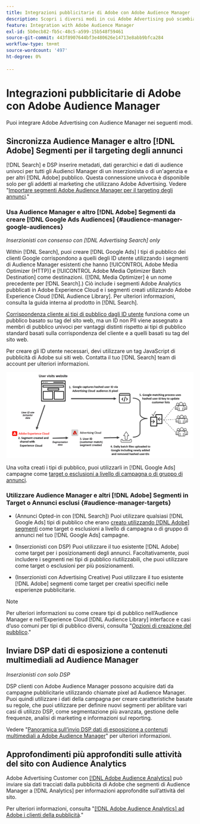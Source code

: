 ```yaml
---
title: Integrazioni pubblicitarie di Adobe con Adobe Audience Manager
description: Scopri i diversi modi in cui Adobe Advertising può scambiare dati con Adobe Audience Manager.
feature: Integration with Adobe Audience Manager
exl-id: 5b0ecb82-fb5c-48c5-a599-15b548f59461
source-git-commit: 443f8907644bf3e480626e14713e8abb9bfca284
workflow-type: tm+mt
source-wordcount: '497'
ht-degree: 0%

---
```


# Integrazioni pubblicitarie di Adobe con Adobe Audience Manager

Puoi integrare Adobe Advertising con Audience Manager nei seguenti modi.

## Sincronizza Audience Manager e altro [!DNL Adobe] Segmenti per il targeting degli annunci

[!DNL Search] e DSP inserire metadati, dati gerarchici e dati di audience univoci per tutti gli Audienci Manager di un inserzionista o di un&#39;agenzia e per altri [!DNL Adobe] pubblico. Questa connessione univoca è disponibile solo per gli addetti al marketing che utilizzano Adobe Advertising. Vedere &quot;[Importare segmenti Adobe Audience Manager per il targeting degli annunci](/help/integrations/audience-manager/import-audiences.md).&quot;

### Usa Audience Manager e altro [!DNL Adobe] Segmenti da creare [!DNL Google Ads Audiences] {#audience-manager-google-audiences}

*Inserzionisti con consenso con [!DNL Advertising Search] only*

Within [!DNL Search], puoi creare [!DNL Google Ads] I tipi di pubblico dei clienti Google corrispondono a quelli degli ID utente utilizzando i segmenti di Audience Manager esistenti che hanno [!UICONTROL Adobe Media Optimizer (HTTP)] e [!UICONTROL Adobe Media Optimizer Batch Destination] come destinazioni. ([!DNL Media Optimizer] è un nome precedente per [!DNL Search].) Ciò include i segmenti Adobe Analytics pubblicati in Adobe Experience Cloud e i segmenti creati utilizzando Adobe Experience Cloud [!DNL Audience Library]. Per ulteriori informazioni, consulta la guida interna al prodotto in [!DNL Search].

[Corrispondenza cliente ai tipi di pubblico dagli ID utente](https://support.google.com/google-ads/answer/9199250) funziona come un pubblico basato su tag del sito web, ma un ID non PII viene assegnato a membri di pubblico univoci per vantaggi distinti rispetto ai tipi di pubblico standard basati sulla corrispondenza del cliente e a quelli basati su tag del sito web.

Per creare gli ID utente necessari, devi utilizzare un tag JavaScript di pubblicità di Adobe <!-- with a user ID parameter -->sui siti web. Contatta il tuo [!DNL Search] team di account per ulteriori informazioni.

![processo di creazione dei segmenti](/help/integrations/assets/ad_search_user_id_pic.png)

Una volta creati i tipi di pubblico, puoi utilizzarli in [!DNL Google Ads] campagne come [target o esclusioni a livello di campagna o di gruppo di annunci](#audience-manager-targets).

### Utilizzare Audience Manager e altri [!DNL Adobe] Segmenti in Target o Annunci esclusi {#audience-manager-targets}

* (Annunci Opted-in con [!DNL Search]) Puoi utilizzare qualsiasi [!DNL Google Ads] tipi di pubblico che erano [creato utilizzando [!DNL Adobe] segmenti](#audience-manager-google-audiences) come target o esclusioni a livello di campagna o di gruppo di annunci nel tuo [!DNL Google Ads] campagne.

* (Inserzionisti con DSP) Puoi utilizzare il tuo esistente [!DNL Adobe] come target per i posizionamenti degli annunci. Facoltativamente, puoi includere i segmenti nei tipi di pubblico riutilizzabili, che puoi utilizzare come target o esclusioni per più posizionamenti.

* (Inserzionisti con Advertising Creative) Puoi utilizzare il tuo esistente [!DNL Adobe] segmenti come target per creativi specifici nelle esperienze pubblicitarie.

>[!NOTE]
>
>Per ulteriori informazioni su come creare tipi di pubblico nell’Audience Manager e nell’Experience Cloud [!DNL Audience Library] interfacce e casi d’uso comuni per tipi di pubblico diversi, consulta &quot;[Opzioni di creazione del pubblico](https://experienceleague.adobe.com/docs/experience-cloud-kcs/kbarticles/KA-16471.html).&quot;

## Inviare DSP dati di esposizione a contenuti multimediali ad Audience Manager

*Inserzionisti con solo DSP*

DSP clienti con Adobe Audience Manager possono acquisire dati da campagne pubblicitarie utilizzando chiamate pixel ad Audience Manager. Puoi quindi utilizzare i dati della campagna per creare caratteristiche basate su regole, che puoi utilizzare per definire nuovi segmenti per abilitare vari casi di utilizzo DSP, come segmentazione più avanzata, gestione delle frequenze, analisi di marketing e informazioni sul reporting.

Vedere &quot;[Panoramica sull’invio DSP dati di esposizione a contenuti multimediali a Adobe Audience Manager](/help/integrations/audience-manager/media-data-integration/overview.md)&quot; per ulteriori informazioni.

## Approfondimenti più approfonditi sulle attività del sito con Audience Analytics

Adobe Advertising Customer con [[!DNL Adobe Audience Analytics]](https://experienceleague.adobe.com/docs/analytics/integration/audience-analytics/mc-audiences-aam.html) può inviare sia dati tracciati dalla pubblicità di Adobe che segmenti di Audience Manager a [!DNL Analytics] per informazioni approfondite sull’attività del sito.

Per ulteriori informazioni, consulta &quot;[[!DNL Adobe Audience Analytics] ad Adobe i clienti della pubblicità](/help/integrations/audience-manager/audience-analytics.md).&quot;

